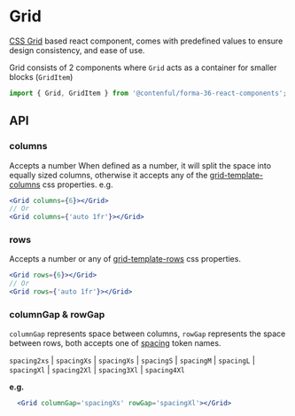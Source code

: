 # Grid

[CSS Grid](https://developer.mozilla.org/en-US/docs/Glossary/Grid) based react component, comes with predefined values to ensure design consistency, and ease of use.

Grid consists of 2 components where `Grid` acts as a container for smaller blocks (`GridItem`)

```js
import { Grid, GridItem } from '@contenful/forma-36-react-components';
```

## API
### columns
Accepts a number When defined as a number, it will split the space into equally sized columns, otherwise it accepts any of the [grid-template-columns](https://developer.mozilla.org/en-US/docs/Web/CSS/grid-template-columns) css properties. e.g.

```jsx
<Grid columns={6}></Grid>
// Or 
<Grid columns={'auto 1fr'}></Grid>
```


### rows
Accepts a number or any of [grid-template-rows](https://developer.mozilla.org/en-US/docs/Web/CSS/grid-template-rows) css properties.

```jsx
<Grid rows={6}></Grid>
// Or 
<Grid rows={'auto 1fr'}></Grid>
```

### columnGap & rowGap
`columnGap` represents space between columns, `rowGap` represents the space between rows, both accepts one of [spacing](https://f36.contentful.com/foundation/spacing/) token names.

`spacing2xs` | `spacingXs` | `spacingXs` | `spacingS` | `spacingM` | `spacingL` | `spacingXl` | `spacing2Xl` | `spacing3Xl` | `spacing4Xl`

**e.g.**

```jsx
  <Grid columnGap='spacingXs' rowGap='spacingXl'></Grid>
```
